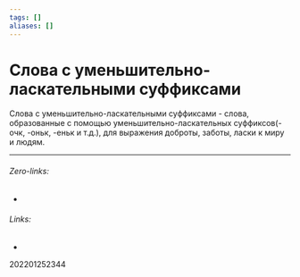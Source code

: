 ```yaml
---
tags: []
aliases: []
---
```

# Слова с уменьшительно-ласкательными суффиксами
Слова с уменьшительно-ласкательными суффиксами - слова, образованные с помощью уменьшительно-ласкательных суффиксов(-очк, -оньк, -еньк и т.д.), для выражения доброты, заботы, ласки к миру и людям.
___
###### Zero-links:
-
###### Links:
-

202201252344